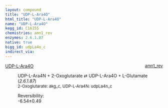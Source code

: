 ```yaml
---
layout: compound
title: "UDP-L-Ara4O"
html_title: "UDP-L-Ara4O"
name: "UDP-L-Ara4O"
kegg_id: C16155
chemistries: amn1_rev
enzymes: 2.6.1.87
native: true
bigg_id: udpLa4o_c
indirect_via:
---
```

<dl><dt class="rs-product"><a class="link-dark" data-bs-html="true" data-bs-title="KEGG: C16155" data-bs-toggle="tooltip" href="{{ site.url }}{{ site.baseurl }}/compounds/C16155">UDP-L-Ara4O</a><span style="float: right; max-width: 40%"><a class="link-dark opacity-50" href="{{ site.url }}{{ site.baseurl }}/chemistries/amn1_rev" style="font-size: small; word-wrap: anywhere;">amn1_rev</a></span></dt><dd><p>UDP-L-Ara4N + 2-Oxoglutarate ⇄ UDP-L-Ara4O + L-Glutamate (<i>2.6.1.87</i>)<br/><span style="font-size: small;"><span data-bs-html="true" data-bs-title="KEGG: C00026" data-bs-toggle="tooltip">2-Oxoglutarate</span>: akg_c, <span data-bs-html="true" data-bs-title="KEGG: C16153" data-bs-toggle="tooltip">UDP-L-Ara4N</span>: udpLa4n_c</span><br/><div class="reversibility_info">Reversibility: <div class="progress" style="flex-direction: row-reverse;"><div aria-valuemax="10" aria-valuemin="0" aria-valuenow="-6.537515509948905" class="progress-bar bg-success" role="progressbar" style="width: 65.38%"></div><div aria-valuemax="10" aria-valuemin="0" aria-valuenow="-6.537515509948905" class="progress-bar bg-warning" role="progressbar" style="width: 4.89%"></div></div><span>-6.54±0.49</span><div class="progress"><div aria-valuemax="10" aria-valuemin="0" aria-valuenow="-6.537515509948905" class="progress-bar bg-danger" role="progressbar" style="width: 0%"></div></div></div></p><dl></dl></dd></dl>